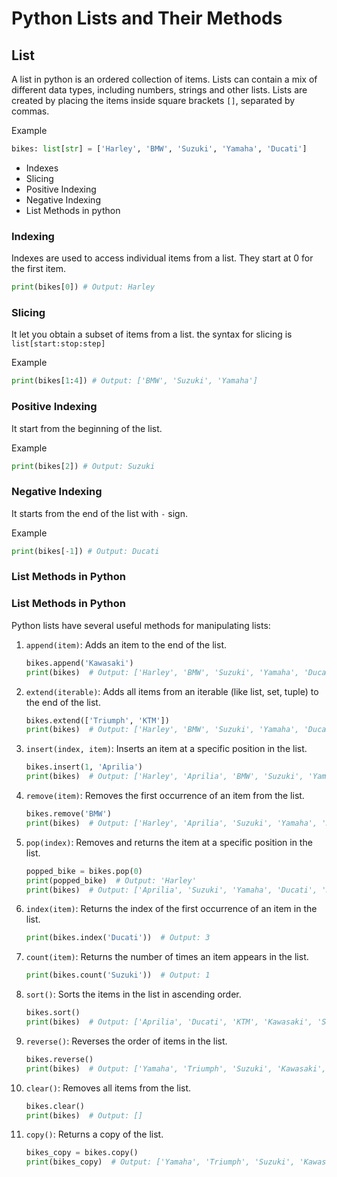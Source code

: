 # Python Lists and Their Methods

## List

A list in python is an ordered collection of items. Lists can contain a mix of different data types, including numbers, strings and other lists. Lists are created by placing the items inside square brackets `[]`, separated by commas.

Example
```python
bikes: list[str] = ['Harley', 'BMW', 'Suzuki', 'Yamaha', 'Ducati']
```

* Indexes
* Slicing
* Positive Indexing
* Negative Indexing
* List Methods in python

### Indexing

Indexes are used to access individual items from a list. They start at 0 for the first item.

```python
print(bikes[0]) # Output: Harley
```

### Slicing

It let you obtain a subset of items from a list. the syntax for slicing is `list[start:stop:step]`

Example
```python
print(bikes[1:4]) # Output: ['BMW', 'Suzuki', 'Yamaha']
```

### Positive Indexing

It start from the beginning of the list.

Example
```python
print(bikes[2]) # Output: Suzuki
```

### Negative Indexing

It starts from the end of the list with `-` sign.

Example
```python
print(bikes[-1]) # Output: Ducati
```

### List Methods in Python

### List Methods in Python

Python lists have several useful methods for manipulating lists:

1. `append(item)`: Adds an item to the end of the list.
    ```python
    bikes.append('Kawasaki')
    print(bikes)  # Output: ['Harley', 'BMW', 'Suzuki', 'Yamaha', 'Ducati', 'Kawasaki']
    ```

2. `extend(iterable)`: Adds all items from an iterable (like list, set, tuple) to the end of the list.
    ```python
    bikes.extend(['Triumph', 'KTM'])
    print(bikes)  # Output: ['Harley', 'BMW', 'Suzuki', 'Yamaha', 'Ducati', 'Kawasaki', 'Triumph', 'KTM']
    ```

3. `insert(index, item)`: Inserts an item at a specific position in the list.
    ```python
    bikes.insert(1, 'Aprilia')
    print(bikes)  # Output: ['Harley', 'Aprilia', 'BMW', 'Suzuki', 'Yamaha', 'Ducati', 'Kawasaki', 'Triumph', 'KTM']
    ```

4. `remove(item)`: Removes the first occurrence of an item from the list.
    ```python
    bikes.remove('BMW')
    print(bikes)  # Output: ['Harley', 'Aprilia', 'Suzuki', 'Yamaha', 'Ducati', 'Kawasaki', 'Triumph', 'KTM']
    ```

5. `pop(index)`: Removes and returns the item at a specific position in the list.
    ```python
    popped_bike = bikes.pop(0)
    print(popped_bike)  # Output: 'Harley'
    print(bikes)  # Output: ['Aprilia', 'Suzuki', 'Yamaha', 'Ducati', 'Kawasaki', 'Triumph', 'KTM']
    ```

6. `index(item)`: Returns the index of the first occurrence of an item in the list.
    ```python
    print(bikes.index('Ducati'))  # Output: 3
    ```

7. `count(item)`: Returns the number of times an item appears in the list.
    ```python
    print(bikes.count('Suzuki'))  # Output: 1
    ```

8. `sort()`: Sorts the items in the list in ascending order.
    ```python
    bikes.sort()
    print(bikes)  # Output: ['Aprilia', 'Ducati', 'KTM', 'Kawasaki', 'Suzuki', 'Triumph', 'Yamaha']
    ```

9. `reverse()`: Reverses the order of items in the list.
    ```python
    bikes.reverse()
    print(bikes)  # Output: ['Yamaha', 'Triumph', 'Suzuki', 'Kawasaki', 'KTM', 'Ducati', 'Aprilia']
    ```

10. `clear()`: Removes all items from the list.
    ```python
    bikes.clear()
    print(bikes)  # Output: []
    ```

11. `copy()`: Returns a copy of the list.
    ```python
    bikes_copy = bikes.copy()
    print(bikes_copy)  # Output: ['Yamaha', 'Triumph', 'Suzuki', 'Kawasaki', 'KTM', 'Ducati', 'Aprilia']
    ```